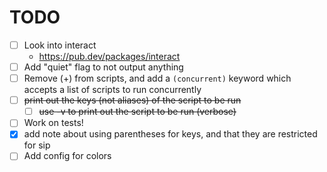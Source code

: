 # TODO

- [ ] Look into interact
  - <https://pub.dev/packages/interact>
- [ ] Add "quiet" flag to not output anything
- [ ] Remove (+) from scripts, and add a `(concurrent)` keyword which accepts a list of scripts to run concurrently
- [ ] ~~print out the keys (not aliases) of the script to be run~~
  - [ ] ~~use -v to print out the script to be run (verbose)~~
- [ ] Work on tests!
- [x] add note about using parentheses for keys, and that they are restricted for sip
- [ ] Add config for colors
